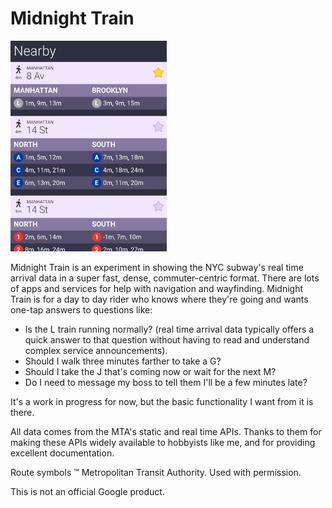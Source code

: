 # Midnight Train

<img src="screenshot.png" width="250" />

Midnight Train is an experiment in showing the NYC subway's real time arrival data in a super fast, dense, commuter-centric format. There are lots of apps and services for help with navigation and wayfinding. Midnight Train is for a day to day rider who knows where they're going and wants one-tap answers to questions like:

* Is the L train running normally? (real time arrival data typically offers a quick answer to that question without having to read and understand complex service announcements).
* Should I walk three minutes farther to take a G?
* Should I take the J that's coming now or wait for the next M?
* Do I need to message my boss to tell them I'll be a few minutes late?

It's a work in progress for now, but the basic functionality I want from it is there.

All data comes from the MTA's static and real time APIs. Thanks to them for making these APIs widely available to hobbyists like me, and for providing excellent documentation.

Route symbols ™ Metropolitan Transit Authority. Used with permission.

This is not an official Google product.
